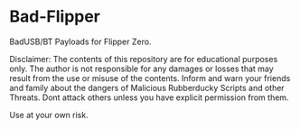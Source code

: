 # Bad-Flipper
BadUSB/BT Payloads for Flipper Zero.


Disclaimer: The contents of this repository are for educational purposes only.
The author is not responsible for any damages or losses that may result from the use or misuse of the contents.
Inform and warn your friends and family about the dangers of Malicious Rubberducky Scripts and other Threats.
Dont attack others unless you have explicit permission from them.

Use at your own risk.